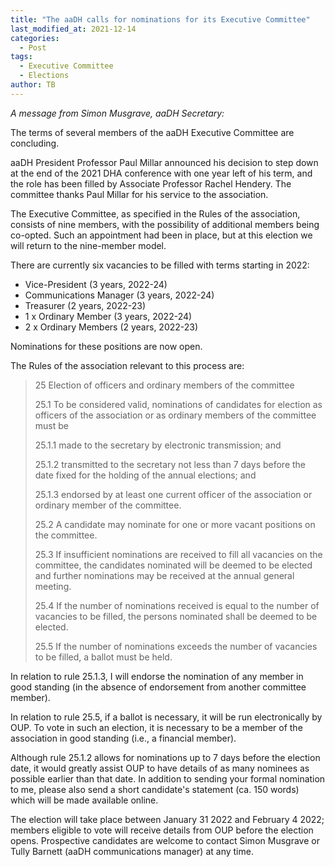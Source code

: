 ```yaml
---
title: "The aaDH calls for nominations for its Executive Committee"
last_modified_at: 2021-12-14
categories:
  - Post
tags:
  - Executive Committee
  - Elections
author: TB
---
```


*A message from Simon Musgrave, aaDH Secretary:*

The terms of several members of the aaDH Executive Committee are concluding.

aaDH President Professor Paul Millar announced his decision to step down at the end of the 2021 DHA conference with one year left of his term, and the role has been filled by Associate Professor Rachel Hendery.  The committee thanks Paul Millar for his service to the association.

The Executive Committee, as specified in the Rules of the association, consists of nine members, with the possibility of additional members being co-opted. Such an appointment had been in place, but at this election we will return to the nine-member model.

There are currently six vacancies to be filled with terms starting in 2022:

* Vice-President (3 years, 2022-24)
* Communications Manager (3 years, 2022-24)
* Treasurer (2 years, 2022-23)
* 1 x Ordinary Member (3 years, 2022-24)
* 2 x Ordinary Members (2 years, 2022-23)

Nominations for these positions are now open.

The Rules of the association relevant to this process are:

> 25 Election of officers and ordinary members of the committee
> 
> 25.1 To be considered valid, nominations of candidates for election as officers of the association or as ordinary members of the committee must be
> 
> 25.1.1 made to the secretary by electronic transmission; and
> 
> 25.1.2 transmitted to the secretary not less than 7 days before the date fixed for the holding of the annual elections; and
> 
> 25.1.3 endorsed by at least one current officer of the association or ordinary member of the committee.
> 
> 25.2 A candidate may nominate for one or more vacant positions on the committee.
> 
> 25.3 If insufficient nominations are received to fill all vacancies on the committee, the candidates nominated will be deemed to be elected and further nominations may be received at the annual general meeting.
> 
> 25.4 If the number of nominations received is equal to the number of vacancies to be filled, the persons nominated shall be deemed to be elected.
> 
> 25.5 If the number of nominations exceeds the number of vacancies to be filled, a ballot must be held.

In relation to rule 25.1.3, I will endorse the nomination of any member in good standing (in the absence of endorsement from another committee member).

In relation to rule 25.5, if a ballot is necessary, it will be run electronically by OUP. To vote in such an election, it is necessary to be a member of the association in good standing (i.e., a financial member).

Although rule 25.1.2 allows for nominations up to 7 days before the election date, it would greatly assist OUP to have details of as many nominees as possible earlier than that date. In addition to sending your formal nomination to me, please also send a short candidate's statement (ca. 150 words) which will be made available online. 

The election will take place between January 31 2022 and February 4 2022; members eligible to vote will receive details from OUP before the election opens. Prospective candidates are welcome to contact Simon Musgrave or Tully Barnett (aaDH communications manager) at any time.